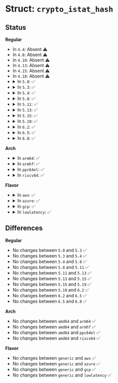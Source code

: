 # Struct: <code>crypto_istat_hash</code>

## Status
<b>Regular</b>
<ul>
<li>
In <code>4.4</code>: Absent ⚠️
</li>
<li>
In <code>4.8</code>: Absent ⚠️
</li>
<li>
In <code>4.10</code>: Absent ⚠️
</li>
<li>
In <code>4.13</code>: Absent ⚠️
</li>
<li>
In <code>4.15</code>: Absent ⚠️
</li>
<li>
In <code>4.18</code>: Absent ⚠️
</li>
<li>
<details>
<summary>In <code>5.0</code>: ✅</summary>

```c
struct crypto_istat_hash {
    atomic64_t hash_cnt;
    atomic64_t hash_tlen;
    atomic64_t err_cnt;
};
```
</details>
</li>
<li>
<details>
<summary>In <code>5.3</code>: ✅</summary>

```c
struct crypto_istat_hash {
    atomic64_t hash_cnt;
    atomic64_t hash_tlen;
    atomic64_t err_cnt;
};
```
</details>
</li>
<li>
<details>
<summary>In <code>5.4</code>: ✅</summary>

```c
struct crypto_istat_hash {
    atomic64_t hash_cnt;
    atomic64_t hash_tlen;
    atomic64_t err_cnt;
};
```
</details>
</li>
<li>
<details>
<summary>In <code>5.8</code>: ✅</summary>

```c
struct crypto_istat_hash {
    atomic64_t hash_cnt;
    atomic64_t hash_tlen;
    atomic64_t err_cnt;
};
```
</details>
</li>
<li>
<details>
<summary>In <code>5.11</code>: ✅</summary>

```c
struct crypto_istat_hash {
    atomic64_t hash_cnt;
    atomic64_t hash_tlen;
    atomic64_t err_cnt;
};
```
</details>
</li>
<li>
<details>
<summary>In <code>5.13</code>: ✅</summary>

```c
struct crypto_istat_hash {
    atomic64_t hash_cnt;
    atomic64_t hash_tlen;
    atomic64_t err_cnt;
};
```
</details>
</li>
<li>
<details>
<summary>In <code>5.15</code>: ✅</summary>

```c
struct crypto_istat_hash {
    atomic64_t hash_cnt;
    atomic64_t hash_tlen;
    atomic64_t err_cnt;
};
```
</details>
</li>
<li>
<details>
<summary>In <code>5.19</code>: ✅</summary>

```c
struct crypto_istat_hash {
    atomic64_t hash_cnt;
    atomic64_t hash_tlen;
    atomic64_t err_cnt;
};
```
</details>
</li>
<li>
<details>
<summary>In <code>6.2</code>: ✅</summary>

```c
struct crypto_istat_hash {
    atomic64_t hash_cnt;
    atomic64_t hash_tlen;
    atomic64_t err_cnt;
};
```
</details>
</li>
<li>
<details>
<summary>In <code>6.5</code>: ✅</summary>

```c
struct crypto_istat_hash {
    atomic64_t hash_cnt;
    atomic64_t hash_tlen;
    atomic64_t err_cnt;
};
```
</details>
</li>
<li>
<details>
<summary>In <code>6.8</code>: ✅</summary>

```c
struct crypto_istat_hash {
    atomic64_t hash_cnt;
    atomic64_t hash_tlen;
    atomic64_t err_cnt;
};
```
</details>
</li>
</ul>
<b>Arch</b>
<ul>
<li>
<details>
<summary>In <code>arm64</code>: ✅</summary>

```c
struct crypto_istat_hash {
    atomic64_t hash_cnt;
    atomic64_t hash_tlen;
    atomic64_t err_cnt;
};
```
</details>
</li>
<li>
<details>
<summary>In <code>armhf</code>: ✅</summary>

```c
struct crypto_istat_hash {
    atomic64_t hash_cnt;
    atomic64_t hash_tlen;
    atomic64_t err_cnt;
};
```
</details>
</li>
<li>
<details>
<summary>In <code>ppc64el</code>: ✅</summary>

```c
struct crypto_istat_hash {
    atomic64_t hash_cnt;
    atomic64_t hash_tlen;
    atomic64_t err_cnt;
};
```
</details>
</li>
<li>
<details>
<summary>In <code>riscv64</code>: ✅</summary>

```c
struct crypto_istat_hash {
    atomic64_t hash_cnt;
    atomic64_t hash_tlen;
    atomic64_t err_cnt;
};
```
</details>
</li>
</ul>
<b>Flavor</b>
<ul>
<li>
<details>
<summary>In <code>aws</code>: ✅</summary>

```c
struct crypto_istat_hash {
    atomic64_t hash_cnt;
    atomic64_t hash_tlen;
    atomic64_t err_cnt;
};
```
</details>
</li>
<li>
<details>
<summary>In <code>azure</code>: ✅</summary>

```c
struct crypto_istat_hash {
    atomic64_t hash_cnt;
    atomic64_t hash_tlen;
    atomic64_t err_cnt;
};
```
</details>
</li>
<li>
<details>
<summary>In <code>gcp</code>: ✅</summary>

```c
struct crypto_istat_hash {
    atomic64_t hash_cnt;
    atomic64_t hash_tlen;
    atomic64_t err_cnt;
};
```
</details>
</li>
<li>
<details>
<summary>In <code>lowlatency</code>: ✅</summary>

```c
struct crypto_istat_hash {
    atomic64_t hash_cnt;
    atomic64_t hash_tlen;
    atomic64_t err_cnt;
};
```
</details>
</li>
</ul>

## Differences
<b>Regular</b>
<ul>
<li>
No changes between <code>5.0</code> and <code>5.3</code> ✅
</li>
<li>
No changes between <code>5.3</code> and <code>5.4</code> ✅
</li>
<li>
No changes between <code>5.4</code> and <code>5.8</code> ✅
</li>
<li>
No changes between <code>5.8</code> and <code>5.11</code> ✅
</li>
<li>
No changes between <code>5.11</code> and <code>5.13</code> ✅
</li>
<li>
No changes between <code>5.13</code> and <code>5.15</code> ✅
</li>
<li>
No changes between <code>5.15</code> and <code>5.19</code> ✅
</li>
<li>
No changes between <code>5.19</code> and <code>6.2</code> ✅
</li>
<li>
No changes between <code>6.2</code> and <code>6.5</code> ✅
</li>
<li>
No changes between <code>6.5</code> and <code>6.8</code> ✅
</li>
</ul>
<b>Arch</b>
<ul>
<li>
No changes between <code>amd64</code> and <code>arm64</code> ✅
</li>
<li>
No changes between <code>amd64</code> and <code>armhf</code> ✅
</li>
<li>
No changes between <code>amd64</code> and <code>ppc64el</code> ✅
</li>
<li>
No changes between <code>amd64</code> and <code>riscv64</code> ✅
</li>
</ul>
<b>Flavor</b>
<ul>
<li>
No changes between <code>generic</code> and <code>aws</code> ✅
</li>
<li>
No changes between <code>generic</code> and <code>azure</code> ✅
</li>
<li>
No changes between <code>generic</code> and <code>gcp</code> ✅
</li>
<li>
No changes between <code>generic</code> and <code>lowlatency</code> ✅
</li>
</ul>
